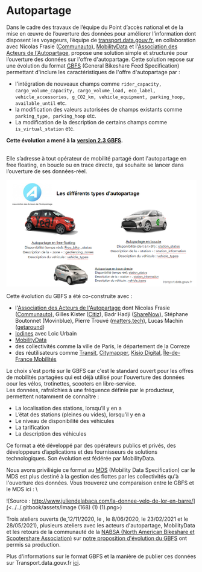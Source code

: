 # Autopartage

Dans le cadre des travaux de l’équipe du Point d’accès national et de la mise en œuvre de l’ouverture des données pour améliorer l’information dont disposent les voyageurs, l’équipe de [transport.data.gouv.fr](https://transport.data.gouv.fr/), en collaboration avec Nicolas Frasie ([Communauto](https://paris.communauto.com/)), [MobilityData](https://mobilitydata.org/) et l'[Association des Acteurs de l'Autopartage](https://www.asso-autopartage.fr/), propose une solution simple et structurée pour l’ouverture des données sur l'offre d'autopartage. Cette solution repose sur une évolution du format [GBFS](https://github.com/NABSA/gbfs) (General Bikeshare Feed Specification) permettant d'inclure les caractéristiques de l'offre d'autopartage par :

* l'intégration de nouveaux champs comme `rider_capacity, cargo_volume_capacity, cargo_volume_load, eco_label, vehicle_accessories, g_CO2_km, vehicle_equipment, parking_hoop, available_until` etc.&#x20;
* la modification des valeurs autorisées de champs existants comme `parking_type, parking_hoop` etc.
* La modification de la description de certains champs comme `is_virtual_station` etc.

**Cette évolution a mené à la** [**version 2.3 GBFS**](https://github.com/NABSA/gbfs/blob/v2.3/gbfs.md)**.**&#x20;

\
Elle s’adresse à tout opérateur de mobilité partagé dont l'autopartage en free floating, en boucle ou en trace directe, qui souhaite se lancer dans l’ouverture de ses données-réel.

![](../../.gitbook/assets/Autopartage.PNG)

Cette évolution du GBFS a été co-construite avec :&#x20;

* l'[Association des Acteurs de l'Autopartage](https://www.asso-autopartage.fr/) dont Nicolas Frasie ([Communauto](https://paris.communauto.com/)), Gilles Kister ([Citiz](https://citiz.coop/)), Badr Hadji ([ShareNow](https://www.share-now.com/fr/fr/paris-ppc1/?cid=sn\_ppc\_fr\_par\_none\_performance\_google\_brand-tcepsorp\_none\_none\_none\_none\_none\_none\_none\_none\&gclid=Cj0KCQiA\_JWOBhDRARIsANymNOZ0-yAQe17Xs1teSZpYvhpyrlTcLAv\_eVdtS6hfzCg3o6Qrqh-JM\_UaAlBeEALw\_wcB)), Stéphane Boutonnet (Movinblue), Pierre Trouvé ([matters.tech](https://matters.tech/)), Lucas Machin ([getaround](https://fr.getaround.com/))
* [Iodines](https://iodines.fr/) avec Loic Urbain&#x20;
* [MobilityData](https://mobilitydata.org/)
* des collectivités comme la ville de Paris, le département de la Correze &#x20;
* des réutilisateurs comme [Transit](https://transitapp.com/?lang=fr), [Citymapper](https://citymapper.com/), [Kisio Digital](https://kisio.com/), [Île-de-France Mobilités](https://www.iledefrance-mobilites.fr/)

Le choix s'est porté sur le GBFS car c'est le standard ouvert pour les offres de mobilités partagées qui est déjà utilisé pour l'ouverture des données oour les vélos, trotinettes, scooters en libre-service. \
Les données, rafraîchies à une fréquence définie par le producteur, permettent notamment de connaître :&#x20;

* &#x20;La localisation des stations, lorsqu’il y en a&#x20;
* &#x20;L’état des stations (pleines ou vides), lorsqu’il y en a&#x20;
* Le niveau de disponibilité des véhicules&#x20;
* &#x20;La tarification&#x20;
* &#x20;La description des véhicules

Ce format a été développé par des opérateurs publics et privés, des développeurs d’applications et des fournisseurs de solutions technologiques. Son évolution est fédérée par MobilityData.&#x20;

Nous avons priviliégie ce format au [MDS](https://github.com/openmobilityfoundation/mobility-data-specification) (Mobility Data Specification) car le MDS est plus destiné à la gestion des flottes par les collectivités qu'à l'ouverture des données. Vous trouverez une comparaison entre le GBFS et le MDS ici : \


![Source : http://www.juliendelabaca.com/la-donnee-velo-de-lor-en-barre/](<../../.gitbook/assets/image (168) (1) (1).png>)



Trois ateliers ouverts (le[ ](https://doc.transport.data.gouv.fr/documentation/liste-des-rencontres-publiques/27-06-2019-infrastructures-cyclables)12/11/2020, le , le 8/06/2020, le 23/02/2021 et le[ ](https://doc.transport.data.gouv.fr/documentation/liste-des-rencontres-publiques/27-08-2020-infrastructures-cyclables-3)28/05/2021), plusieurs ateliers avec les acteurs d'autopartage, MobilityData et les retours de la communauté de la [NABSA (North American Bikeshare et Scootershare Association)](https://nabsa.net/) sur [notre proposition d'évolution du GBFS](https://github.com/NABSA/gbfs/pull/350) ont permis sa production.&#x20;



Plus d'informations sur le format GBFS et la manière de publier ces données sur Transport.data.gouv.fr [ici](https://doc.transport.data.gouv.fr/producteurs/comment-et-pourquoi-les-producteurs-de-donnees-utilisent-ils-le-pan/publier-des-donnees-temps-reel/publier-des-donnees-temps-reel-pour-les-vehicules-en-libre-service).

